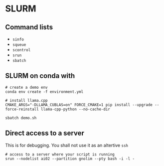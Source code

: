 # SLURM

## Command lists
* `sinfo`
* `squeue`
* `scontrol`
* `srun`
* `sbatch`

## SLURM on conda with 
```
# create a demo env 
conda env create -f environment.yml

# install llama.cpp
CMAKE_ARGS="-DLLAMA_CUBLAS=on" FORCE_CMAKE=1 pip install --upgrade --force-reinstall llama-cpp-python --no-cache-dir

sbatch demo.sh
```


## Direct access to a server
This is for debugging. You shall not use it as an altertive `ssh`
```
# access to a server where your script is running
srun --nodelist ai02 --partition gnolim --pty bash -i -l -
```

